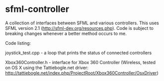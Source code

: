sfml-controller
===============

A collection of interfaces between SFML and various controllers. This uses SFML version 2.1 (http://sfml-dev.org/resources.php). Code is subject to breaking changes whenever a better method occurs to me.

Code listing:

joystick_test.cpp - a loop that prints the status of connected controllers

Xbox360Controller.h - interface for Xbox 360 Controller (Wireless, tested on OS X using the Tattiebogle.net driver: http://tattiebogle.net/index.php/ProjectRoot/Xbox360Controller/OsxDriver)


